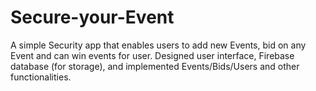 # Secure-your-Event
A simple Security app that enables users to add new Events, bid on any Event and can win events for user. Designed user interface, Firebase database (for storage), and implemented Events/Bids/Users and other functionalities.
